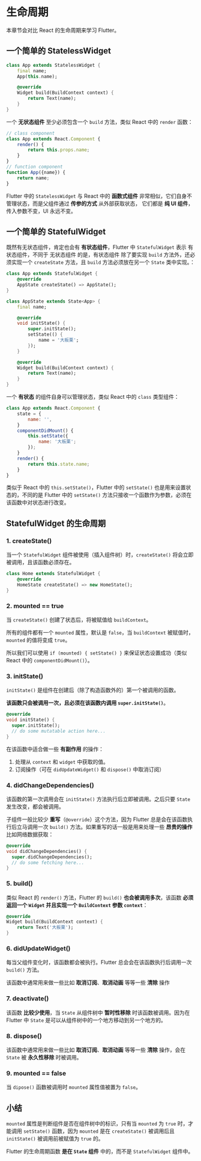 # 生命周期

本章节会对比 React 的生命周期来学习 Flutter。

## 一个简单的 StatelessWidget

```dart
class App extends StatelessWidget {
    final name;
    App(this.name);

    @override
    Widget build(BuildContext context) {
        return Text(name);
    }
}
```

一个 **无状态组件** 至少必须包含一个 `build` 方法，类似 React 中的 `render` 函数：

```js
// class component
class App extends React.Component {
    render() {
        return this.props.name;
    }
}
// function component
function App({name}) {
    return name;
}
```

Flutter 中的 `StatelessWidget` 与 React 中的 **函数式组件** 非常相似，它们自身不管理状态，而是父组件通过 **传参的方式** 从外部获取状态， 它们都是 **纯 UI 组件**，传入参数不变，UI 永远不变。

## 一个简单的 StatefulWidget

既然有无状态组件，肯定也会有 **有状态组件**，Flutter 中 `StatefulWidget` 表示 有状态组件，不同于 无状态组件 的是，有状态组件 除了要实现 `build` 方法外，还必须实现一个 `createState` 方法，且 `build` 方法必须放在另一个 `State` 类中实现。：

```dart
class App extends StatefulWidget {
    @override
    AppState createState() => AppState();
}

class AppState extends State<App> {
    final name;

    @override
    void initState() {
        super.initState();
        setState(() {
            name = '大板栗';
        });
    }

    @override
    Widget build(BuildContext context) {
        return Text(name);
    }
}
```

一个 **有状态** 的组件自身可以管理状态，类似 React 中的 `class` 类型组件：

```js
class App extends React.Component {
    state = {
        name: '',
    }
    componentDidMount() {
        this.setState({
            name: '大板栗';
        });
    }
    render() {
        return this.state.name;
    }
}
```

类似于 React 中的 `this.setState()`，Flutter 中的 `setState()` 也是用来设置状态的，不同的是 Flutter 中的 `setState()` 方法只接收一个函数作为参数，必须在该函数中对状态进行改变。

<!-- `StatefulWidget` 类为什么需要一个 `State` 类辅助才能使用：一切为了 **性能**。

因为 `State` 对象是长期存在的，而 `StatefulWidget`（包括 `Widget` 所有的子类）都将在 **数据改变时** 被销毁并被重新构建（rebuild）。 -->

## StatefulWidget 的生命周期

### 1. createState()

当一个 `StatefulWidget` 组件被使用（插入组件树）时，`createState()` 将会立即被调用，且该函数必须存在。

```dart
class Home extends StatefulWidget {
    @override
    HomeState createState() => new HomeState();
}
```

### 2. mounted == true

当 `createState()` 创建了状态后，将被赋值给 `buildContext`。

所有的组件都有一个 `mounted` 属性，默认是 `false`，当 `buildContext` 被赋值时，`mounted` 的值将变成 `true`。

所以我们可以使用 `if (mounted) { setState() }` 来保证状态设置成功（类似 React 中的 `componentDidMount()`）。

### 3. initState()

`initState()` 是组件在创建后（除了构造函数外的）第一个被调用的函数。

**该函数只会被调用一次，且必须在该函数内调用 `super.initState()`**。

```dart
@override
void initState() {
  super.initState();
  // do some mutatable action here...
}
```

在该函数中适合做一些 **有副作用** 的操作：

1. 处理从 `context` 和 `widget` 中获取的值。
2. 订阅操作（可在 `didUpdateWidget()` 和 `dispose()` 中取消订阅）

### 4. didChangeDependencies()

该函数的第一次调用会在 `initState()` 方法执行后立即被调用。之后只要 `State` 发生改变，都会被调用。

子组件一般比较少 **重写**（`@override`）这个方法，因为 Flutter 总是会在该函数执行后立马调用一次 `build()` 方法。如果重写的话一般是用来处理一些 **昂贵的操作** 比如网络数据获取：

```dart
@override
void didChangeDependencies() {
  super.didChangeDependencies();
  // do some fetching here...
}
```

### 5. build()

类似 React 的 `render()` 方法，Flutter 的 `build()` **也会被调用多次**，该函数 **必须返回一个 `Widget` 并且实现一个 `BuildContext` 参数 `context`**：

```dart
@override
Widget build(BuildContext context) {
    return Text('大板栗');
}
```

### 6. didUpdateWidget()

每当父组件变化时，该函数都会被执行。Flutter 总会会在该函数执行后调用一次 `build()` 方法。

该函数中通常用来做一些比如 **取消订阅**、**取消动画** 等等一些 **清除** 操作

### 7. deactivate()

该函数 **比较少使用**，当 `State` 从组件树中 **暂时性移除** 时该函数被调用。因为在 Flutter 中 `State` 是可以从组件树中的一个地方移动到另一个地方的。

### 8. dispose()

该函数中通常用来做一些比如 **取消订阅**、**取消动画** 等等一些 **清除** 操作，会在 `State` 被 **永久性移除** 时被调用。

### 9. mounted == false

当 `dipose()` 函数被调用时 `mounted` 属性值被置为 `false`。

## 小结

`mounted` 属性是判断组件是否在组件树中的标识，只有当 `mounted` 为 `true` 时，才能调用 `setState()` 函数，因为 `mounted` 是在 `createState()` 被调用后且 `initState()` 被调用前被赋值为 `true` 的。

Flutter 的生命周期函数 **是在 `State` 组件** 中的，而不是 `StatefulWidget` 组件中。